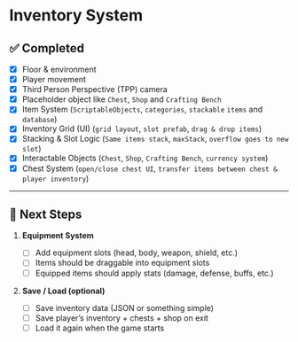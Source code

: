 # Inventory System

## ✅ Completed

- [x] Floor & environment
- [x] Player movement
- [x] Third Person Perspective (TPP) camera
- [x] Placeholder object like `Chest`, `Shop` and `Crafting Bench`
- [x] Item System (`ScriptableObjects`, `categories`, `stackable` `items` and `database`)
- [x] Inventory Grid (UI) (`grid layout`, `slot prefab`, `drag & drop items`)
- [x] Stacking & Slot Logic (`Same items stack`, `maxStack`, `overflow goes to new slot`)
- [x] Interactable Objects (`Chest`, `Shop`, `Crafting Bench`, `currency system`)
- [x] Chest System (`open/close chest UI`, `transfer items between chest & player inventory`)

---

## 🚧 Next Steps

1. **Equipment System**

   - [ ] Add equipment slots (head, body, weapon, shield, etc.)
   - [ ] Items should be draggable into equipment slots
   - [ ] Equipped items should apply stats (damage, defense, buffs, etc.)

2. **Save / Load (optional)**
   - [ ] Save inventory data (JSON or something simple)
   - [ ] Save player’s inventory + chests + shop on exit
   - [ ] Load it again when the game starts
